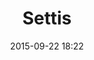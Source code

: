 ---
layout: artwork
title: Settis
surface: png
link: https://upload.wikimedia.org/wikipedia/commons/3/39/Salvatore_Settis_2013.JPG
source: Wikipedia
name: luca corsato
image_url: /images/paintings/settis.png
image_thumb_url: /images/paintings/settis.png
date:   2015-09-22 18:22
tags: archeostickers male
---